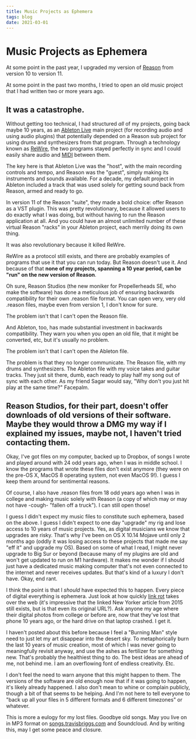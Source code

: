 ```yaml
---
title: Music Projects as Ephemera
tags: blog
date: 2021-03-01
---
```

# Music Projects as Ephemera

At some point in the past year, I upgraded my version of [Reason](https://www.reasonstudios.com/shop/product/reason-11/) from version 10 to version 11.

At some point in the past two months, I tried to open an old music project that I had written two or more years ago.

It was a catastrophe.
---
Without getting too technical, I had structured *all* of my projects, going back maybe 10 years, as an [Ableton Live](https://www.ableton.com/en/live/) main project (for recording audio and using audio plugins) that potentially depended on a Reason sub project for using drums and synthesizers from that program. Through a technology known as [ReWire](https://en.wikipedia.org/wiki/ReWire_(software_protocol)), the two programs stayed perfectly in sync and I could easily share audio and [MIDI](https://blog.landr.com/what-is-midi/) between them.

The key here is that Ableton Live was the "host", with the main recording controls and tempo, and Reason was the "guest", simply making its instruments and sounds available. For a decade, my default project in Ableton included a track that was used solely for getting sound back from Reason, armed and ready to go.

In version 11 of the Reason "suite", they made a bold choice: offer Reason as a VST plugin. This was pretty revolutionary, because it allowed users to do exactly what I was doing, but without having to run the Reason application at all. And you could have an almost unlimited number of these virtual Reason "racks" in your Ableton project, each merrily doing its own thing.

It was also revolutionary because it killed ReWire.

ReWire as a protocol still exists, and there are probably examples of programs that use it that you can run today. But Reason doesn't use it. And because of that **none of my projects, spanning a 10 year period, can be "run" on the new version of Reason**.

Oh sure, Reason Studios (the new moniker for Propellerheads SE, who make the software) has done a meticulous job of ensuring backwards compatibility for their own .reason file format. You can open very, very old .reason files, maybe even from version 1, I don't know for sure.

The problem isn't that I can't open the Reason file.

And Ableton, too, has made substantial investment in backwards compatibility. They warn you when you open an old file, that it might be converted, etc, but it's usually no problem.

The problem isn't that I can't open the Ableton file.

The problem is that they no longer communicate. The Reason file, with my drums and synthesizers. The Ableton file with my voice takes and guitar tracks. They just sit there, dumb, each ready to play half my song out of sync with each other. As my friend Sagar would say, "Why don't you just hit play at the same time?" Facepalm.

Reason Studios, for their part, doesn't offer downloads of old versions of their software. Maybe they would throw a DMG my way if I explained my issues, maybe not, I haven't tried contacting them.
---
Okay, I've got files on my computer, backed up to Dropbox, of songs I wrote and played around with 24 odd years ago, when I was in middle school. I know the programs that wrote these files don't exist anymore (they were on the pre-OS X, MacOS 8 operating system, not even MacOS 9!). I guess I keep them around for sentimental reasons.

Of course, I also have .reason files from 18 odd years ago when I was in college and making music solely with Reason (a copy of which may or may not have -cough- "fallen off a truck"). I can still open those!

I guess I didn't expect my music files to constitute such ephemera, based on the above. I guess I didn't expect to one day "upgrade" my rig and lose access to 10 years of music projects. Yes, as digital musicians we know that upgrades are risky. That's why I've been on OS X 10.14 Mojave until only 2 months ago (oddly it was losing access to these projects that made me say "eff it" and upgrade my OS). Based on some of what I read, I might never upgrade to Big Sur or beyond (because many of my plugins are old and won't get updated to run on M1 hardware). It makes me wonder if I should just have a dedicated music making computer that's not even connected to the internet and never receives updates. But that's kind of a luxury I don't have. Okay, end rant.

I think the point is that I *should* have expected this to happen. Every piece of digital everything is ephemera. Just look at how quickly [link rot](https://www.newyorker.com/magazine/2015/01/26/cobweb) takes over the web (it's impressive that the linked New Yorker article from 2015 still exists, but is that even its original URL?). Ask anyone my age where their digital photos from college or before are, now that they've lost that phone 10 years ago, or the hard drive on that laptop crashed. I get it.

I haven't posted about this before because I feel a "Burning Man" style need to just let my art disappear into the desert sky. To metaphorically burn the last 10 years of music creation, most of which I was never going to meaningfully revisit anyway, and use the ashes as fertilizer for something new. That's probably the healthiest thing to do. The best ideas are ahead of me, not behind me. I am an overflowing font of endless creativity. Etc.

I don't feel the need to warn anyone that this might happen to them. The versions of the software are old enough now that if it was going to happen, it's likely already happened. I also don't mean to whine or complain publicly, though a bit of that seems to be helping. And I'm not here to tell everyone to "back up all your files in 5 different formats and 6 different timezones" or whatever.

This is more a eulogy for my lost files. Goodbye old songs. May you live on in MP3 format on [songs.travisbriggs.com](https://songs.travisbriggs.com) and Soundcloud. And by writing this, may I get some peace and closure.